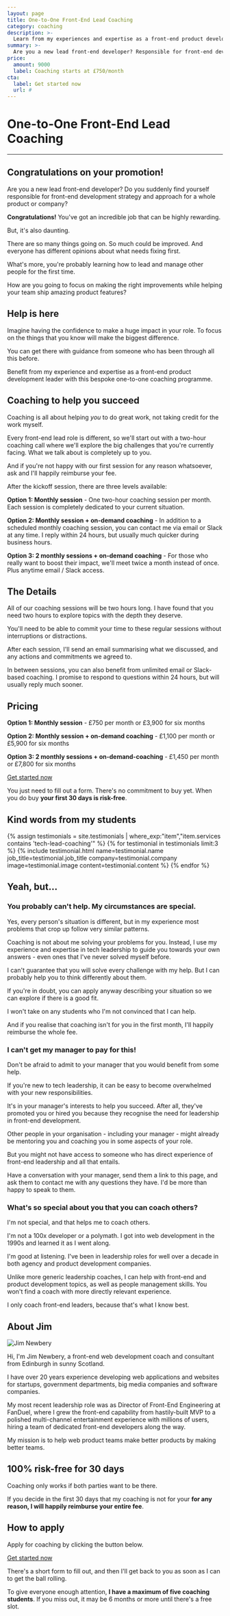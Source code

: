 ```yaml
---
layout: page
title: One-to-One Front-End Lead Coaching
category: coaching
description: >-
  Learn from my experiences and expertise as a front-end product development leader with this bespoke one-to-one coaching programme.
summary: >-
  Are you a new lead front-end developer? Responsible for front-end development strategy and approach for a whole product or company? I can help you gain the confidence to work on the things that you know will make the biggest impact with monthly or bi-weekly video coaching calls and unlimited coaching by email or Slack.
price: 
  amount: 9000
  label: Coaching starts at £750/month
cta:
  label: Get started now
  url: #
---
```


# One-to-One Front-End Lead Coaching

---

## Congratulations on your promotion!

Are you a new lead front-end developer? Do you suddenly find yourself responsible for front-end development strategy and approach for a whole product or company?

__Congratulations!__ You've got an incredible job that can be highly rewarding.

But, it's also daunting.

There are so many things going on. So much could be improved. And everyone has different opinions about what needs fixing first.

What's more, you're probably learning how to lead and manage other people for the first time.

How are you going to focus on making the right improvements while helping your team ship amazing product features?

## Help is here

Imagine having the confidence to make a huge impact in your role. To focus on the things that you know will make the biggest difference.

You can get there with guidance from someone who has been through all this before.

Benefit from my experience and expertise as a front-end product development leader with this bespoke one-to-one coaching programme.

## Coaching to help you succeed

Coaching is all about helping _you_ to do great work, not taking credit for the work myself.

Every front-end lead role is different, so we'll start out with a two-hour coaching call where we'll explore the big challenges that you're currently facing. What we talk about is completely up to you.

And if you're not happy with our first session for any reason whatsoever, ask and I'll happily reimburse your fee.

After the kickoff session, there are three levels available:

__Option 1: Monthly session__ - One two-hour coaching session per month. Each session is completely dedicated to your current situation.

__Option 2: Monthly session + on-demand coaching__ - In addition to a scheduled monthly coaching session, you can contact me via email or Slack at any time. I reply within 24 hours, but usually much quicker during business hours.

__Option 3: 2 monthly sessions + on-demand coaching__ - For those who really want to boost their impact, we'll meet twice a month instead of once. Plus anytime email / Slack access.

## The Details

All of our coaching sessions will be two hours long. I have found that you need two hours to explore topics with the depth they deserve.

You'll need to be able to commit your time to these regular sessions without interruptions or distractions.

After each session, I'll send an email summarising what we discussed, and any actions and commitments we agreed to.

In between sessions, you can also benefit from unlimited email or Slack-based coaching. I promise to respond to questions within 24 hours, but will usually reply much sooner.

## Pricing

__Option 1: Monthly session__ - £750 per month or £3,900 for six months

__Option 2: Monthly session + on-demand coaching__ - £1,100 per month or £5,900 for six months

__Option 3: 2 monthly sessions + on-demand-coaching__ - £1,450 per month or £7,800 for six months

<p class="mtb1 align-center">
  <a href="https://jimnewbery.typeform.com/to/Er6cK0" class="button button--secondary button--wide">Get started now</a>
</p>

You just need to fill out a form. There's no commitment to buy yet. When you do buy __your first 30 days is risk-free__.

## Kind words from my students

{% assign testimonials = site.testimonials | where_exp:"item","item.services contains 'tech-lead-coaching'" %}
{% for testimonial in testimonials limit:3 %}
  {% include testimonial.html
    name=testimonial.name
    job_title=testimonial.job_title
    company=testimonial.company
    image=testimonial.image
    content=testimonial.content
  %}
{% endfor %}

## Yeah, but...

### You probably can't help. My circumstances are special.

Yes, every person's situation is different, but in my experience most problems that crop up follow very similar patterns.

Coaching is not about me solving your problems for you. Instead, I use my experience and expertise in tech leadership to guide you towards your own answers - even ones that I've never solved myself before.

I can't guarantee that you will solve every challenge with my help. But I can probably help you to think differently about them.

If you're in doubt, you can apply anyway describing your situation so we can explore if there is a good fit.

I won't take on any students who I'm not convinced that I can help.

And if you realise that coaching isn't for you in the first month, I'll happily reimburse the whole fee.

### I can't get my manager to pay for this!

Don't be afraid to admit to your manager that you would benefit from some help.

If you're new to tech leadership, it can be easy to become overwhelmed with your new responsibilities.

It's in your manager's interests to help you succeed. After all, they've promoted you or hired you because they recognise the need for leadership in front-end development.

Other people in your organisation - including your manager - might already be mentoring you and coaching you in some aspects of your role.

But you might not have access to someone who has direct experience of front-end leadership and all that entails.

Have a conversation with your manager, send them a link to this page, and ask them to contact me with any questions they have. I'd be more than happy to speak to them.

### What's so special about you that you can coach others?

I'm not special, and that helps me to coach others.

I'm not a 100x developer or a polymath. I got into web development in the 1990s and learned it as I went along.

I'm good at listening. I've been in leadership roles for well over a decade in both agency and product development companies.

Unlike more generic leadership coaches, I can help with front-end and product development topics, as well as people management skills. You won't find a coach with more directly relevant experience.

I only coach front-end leaders, because that's what I know best.

## About Jim

<div class="align-center mtb1">
  <img src="/images/main/avatar.jpg" alt="Jim Newbery" class="avatar">
</div>

Hi, I'm Jim Newbery, a front-end web development coach and consultant from Edinburgh in sunny Scotland.

I have over 20 years experience developing web applications and websites for startups, government departments, big media companies and software companies.

My most recent leadership role was as Director of Front-End Engineering at FanDuel, where I grew the front-end capability from hastily-built MVP to a polished multi-channel entertainment experience with millions of users, hiring a team of dedicated front-end developers along the way.

My mission is to help web product teams make better products by making better teams.

## 100% risk-free for 30 days

Coaching only works if both parties want to be there.

If you decide in the first 30 days that my coaching is not for your __for any reason, I will happily reimburse your entire fee__.

## How to apply

Apply for coaching by clicking the button below.

<p class="mtb1 align-center">
  <a href="https://jimnewbery.typeform.com/to/Er6cK0" class="button button--secondary button--wide">Get started now</a>
</p>

There's a short form to fill out, and then I'll get back to you as soon as I can to get the ball rolling.

To give everyone enough attention, __I have a maximum of five coaching students__. If you miss out, it may be 6 months or more until there's a free slot.
